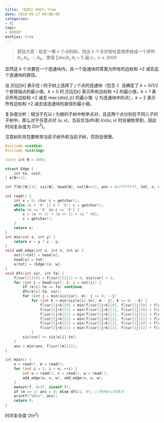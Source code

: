 ```yaml
---
title: 「BZOJ 4987」Tree
date: 2018-09-27 08:00:00
categories:
- OI
tags:
- 树形DP
mathjax: true
---
```


> 题目大意：给定一棵 $n$ 个点的树，找出 $k$ 个点并按任意顺序排成一个序列 $A_1,A_2,\cdots,A_k$，使得 $\sum dis(A_i,A_i+1)$ 最小。$n \leq 3000$

显然这 $k$ 个点要在一个连通块内，且一个连通块的答案为所有的边权和 $\times 2$ 减去这个连通块的直径。

设 $f[i][j][k]$ 表示在 $i$ 的子树上选择了 $j$ 个点的连通块（包含 $i$）且确定了 $k=0/1/2$ 个直径端点的最小值，$k=0$ 时 $f[i][j][k]$ 表示所有边权和 $\times 2$ 的最小值，$k=1$ 表示所有边权和 $\times 2$ 减去 $\max\{dis(i,j)\}$ 的最小值（$j$ 为连通块中的点），$k=2$ 表示所有边权和 $\times 2$ 减去该连通块的直径的最小值。

复杂度分析：相当于在以 $i$ 为根的子树中枚举点对，且这两个点分别在不同儿子的子树中，那么对于任意点对 $(u,v)$，当且仅当dfs到 $lca(u,v)$ 时会被枚举到，因此时间复杂度为 $O(n^2)$。

注意树形背包要枚举当前子树外和当前子树，否则会很慢。

```c++
#include <cstdio>
#include <cstring>
 
const int N = 3005;
 
struct Edge {
    int to, cost;
} e[N<<1];
 
int f[N][N][3], siz[N], head[N], nxt[N<<1], ans = 0x7fffffff, tot, n, m;
 
int read() {
    int x = 0; char c = getchar();
    while (c < '0' || c > '9') c = getchar();
    while (c >= '0' && c <= '9') {
        x = (x << 3) + (x << 1) + (c ^ 48);
        c = getchar();
    }
    return x;
}
int min(int x, int y) {
    return x < y ? x : y;
}
void add_edge(int u, int v, int w) {
    nxt[++tot] = head[u];
    head[u] = tot;
    e[tot] = (Edge){v, w};
}
void dfs(int cur, int fa) {
    f[cur][1][0] = f[cur][1][1] = 0, siz[cur] = 1;
    for (int i = head[cur]; i; i = nxt[i]) {
        if (e[i].to == fa) continue;
        dfs(e[i].to, cur);
        for (int j = min(siz[cur], m); j >= 0; --j)
            for (int k = min(siz[e[i].to], m - j); k >= 0; --k) {
                f[cur][j+k][0] = min(f[cur][j+k][0], f[cur][j][0] + f[e[i].to][k][0] + (e[i].cost << 1));
                f[cur][j+k][1] = min(f[cur][j+k][1], f[cur][j][0] + f[e[i].to][k][1] + e[i].cost);
                f[cur][j+k][1] = min(f[cur][j+k][1], f[cur][j][1] + f[e[i].to][k][0] + (e[i].cost << 1));
                f[cur][j+k][2] = min(f[cur][j+k][2], f[cur][j][1] + f[e[i].to][k][1] + e[i].cost);
                f[cur][j+k][2] = min(f[cur][j+k][2], f[cur][j][0] + f[e[i].to][k][2] + (e[i].cost << 1));
                f[cur][j+k][2] = min(f[cur][j+k][2], f[cur][j][2] + f[e[i].to][k][0] + (e[i].cost << 1));
            }
        siz[cur] += siz[e[i].to];
    }
    ans = min(ans, f[cur][m][2]);
}
 
int main() {
    n = read(), m = read();
    for (int i = 1; i < n; ++i) {
        int u = read(), v = read(), w = read();
        add_edge(u, v, w), add_edge(v, u, w);
    }
    memset(f, 0x3f, sizeof f);
    if (m == 1) ans = 0; else dfs(1, 0); //特判m=1的情况
    printf("%d\n", ans);
    return 0;
}
```

时间复杂度 $O(n^2)$
